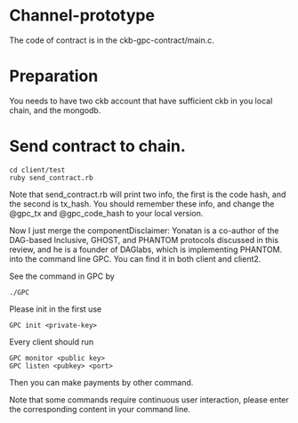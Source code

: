# Channel-prototype

The code of contract is in the ckb-gpc-contract/main.c.

# Preparation

You needs to have two ckb account that have sufficient ckb in you local chain, and the mongodb.

# Send contract to chain.

```
cd client/test
ruby send_contract.rb
```

Note that send_contract.rb will print two info, the first is the code hash, and the second is tx_hash. You should remember these info, and change the @gpc_tx and @gpc_code_hash to your local version.

Now I just merge the componentDisclaimer: Yonatan is a co-author of the DAG-based Inclusive, GHOST, and PHANTOM protocols discussed in this review, and he is a founder of DAGlabs, which is implementing PHANTOM. into the command line GPC. You can find it in both client and client2.


See the command in GPC by 

```
./GPC
```

Please init in the first use

```
GPC init <private-key>
```

Every client should run 
```
GPC monitor <public key>
GPC listen <pubkey> <port>
```

Then you can make payments by other command.

Note that some commands require continuous user interaction, please enter the corresponding content in your command line.